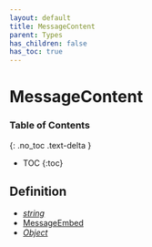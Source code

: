 ```yaml
---
layout: default
title: MessageContent
parent: Types
has_children: false
has_toc: true
---
```


# MessageContent
### Table of Contents
{: .no_toc .text-delta }

- TOC
{:toc}
## Definition
- *[string](https://developer.mozilla.org/en-US/docs/Web/JavaScript/Reference/Global_Objects/string)*
- [MessageEmbed](/classes/MessageEmbed)
- *[Object](https://developer.mozilla.org/en-US/docs/Web/JavaScript/Reference/Global_Objects/Object)*
